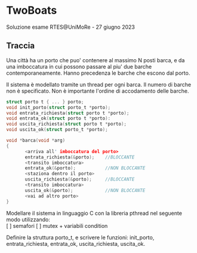 # TwoBoats
Soluzione esame RTES@UniMoRe - 27 giugno 2023

## Traccia
Una città ha un porto che puo' contenere al massimo N posti barca, e da una imboccatura in cui possono passare al piu' due barche contemporaneamente. Hanno precedenza le barche che escono dal porto.

Il sistema è modellato tramite un thread per ogni barca. Il numero di barche non è specificato. Non è importante l'ordine di accodamento delle barche.

```c
struct porto t { ... } porto;
void init_porto(struct porto_t *porto);
void entrata_richiesta(struct porto t *porto);
void entrata_ok(struct porto t *porto):
void uscita_richiesta(struct porto t *porto);
void uscita_ok(struct porto_t *porto);

void *barca(void *arg)
{
       <arriva all' imboccatura del porto>
       entrata_richiesta(&porto);    //BLOCCANTE
       <transito imboccatura>
       entrata_ok(&porto);           //NON BLOCCANTE
       <staziona dentro il porto>
       uscita_richiesta(&porto);     //BLOCCANTE
       <transito imboccatura>
       uscita_ok(&porto);            //NON BLOCCANTE
       <vai ad altro porto>
}
```

Modellare il sistema in linguaggio C con la libreria pthread nel seguente modo utilizzando:<br />
[ ] semafori
[ ] mutex + variabili condition

Definire la struttura porto_t, e scrivere le funzioni: init_porto, entrata_richiesta, entrata_ok, uscita_richiesta, uscita_ok.

